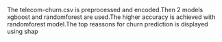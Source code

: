 The telecom-churn.csv is preprocessed and encoded.Then 2 models xgboost and randomforest are used.The higher accuracy is achieved with randomforest model.The top reassons for churn prediction is displayed using shap
